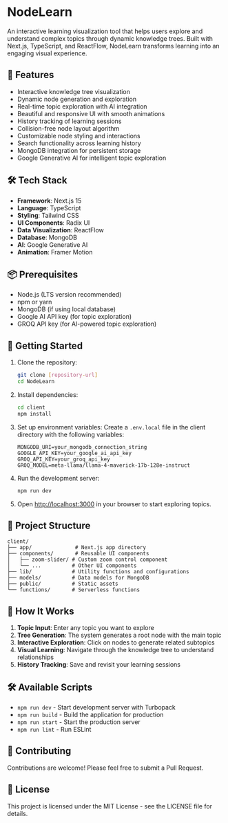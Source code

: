 # NodeLearn

An interactive learning visualization tool that helps users explore and understand complex topics through dynamic knowledge trees. Built with Next.js, TypeScript, and ReactFlow, NodeLearn transforms learning into an engaging visual experience.

## 🚀 Features

- Interactive knowledge tree visualization
- Dynamic node generation and exploration
- Real-time topic exploration with AI integration
- Beautiful and responsive UI with smooth animations
- History tracking of learning sessions
- Collision-free node layout algorithm
- Customizable node styling and interactions
- Search functionality across learning history
- MongoDB integration for persistent storage
- Google Generative AI for intelligent topic exploration

## 🛠️ Tech Stack

- **Framework**: Next.js 15
- **Language**: TypeScript
- **Styling**: Tailwind CSS
- **UI Components**: Radix UI
- **Data Visualization**: ReactFlow
- **Database**: MongoDB
- **AI**: Google Generative AI
- **Animation**: Framer Motion

## 📦 Prerequisites

- Node.js (LTS version recommended)
- npm or yarn
- MongoDB (if using local database)
- Google AI API key (for topic exploration)
- GROQ API key (for AI-powered topic exploration)

## 🚀 Getting Started

1. Clone the repository:
   ```bash
   git clone [repository-url]
   cd NodeLearn
   ```

2. Install dependencies:
   ```bash
   cd client
   npm install
   ```

3. Set up environment variables:
   Create a `.env.local` file in the client directory with the following variables:
   ```
   MONGODB_URI=your_mongodb_connection_string
   GOOGLE_API_KEY=your_google_ai_api_key
   GROQ_API_KEY=your_groq_api_key
   GROQ_MODEL=meta-llama/llama-4-maverick-17b-128e-instruct
   ```

4. Run the development server:
   ```bash
   npm run dev
   ```

5. Open [http://localhost:3000](http://localhost:3000) in your browser to start exploring topics.

## 📁 Project Structure

```
client/
├── app/              # Next.js app directory
├── components/       # Reusable UI components
│   ├── zoom-slider/ # Custom zoom control component
│   └── ...          # Other UI components
├── lib/             # Utility functions and configurations
├── models/          # Data models for MongoDB
├── public/          # Static assets
└── functions/       # Serverless functions
```

## 🎯 How It Works

1. **Topic Input**: Enter any topic you want to explore
2. **Tree Generation**: The system generates a root node with the main topic
3. **Interactive Exploration**: Click on nodes to generate related subtopics
4. **Visual Learning**: Navigate through the knowledge tree to understand relationships
5. **History Tracking**: Save and revisit your learning sessions

## 🛠️ Available Scripts

- `npm run dev` - Start development server with Turbopack
- `npm run build` - Build the application for production
- `npm run start` - Start the production server
- `npm run lint` - Run ESLint

## 🤝 Contributing

Contributions are welcome! Please feel free to submit a Pull Request.

## 📝 License

This project is licensed under the MIT License - see the LICENSE file for details.
